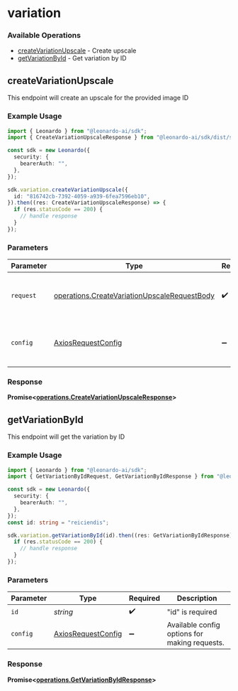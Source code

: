 # variation

### Available Operations

* [createVariationUpscale](#createvariationupscale) - Create upscale
* [getVariationById](#getvariationbyid) - Get variation by ID

## createVariationUpscale

This endpoint will create an upscale for the provided image ID

### Example Usage

```typescript
import { Leonardo } from "@leonardo-ai/sdk";
import { CreateVariationUpscaleResponse } from "@leonardo-ai/sdk/dist/sdk/models/operations";

const sdk = new Leonardo({
  security: {
    bearerAuth: "",
  },
});

sdk.variation.createVariationUpscale({
  id: "816742cb-7392-4059-a939-6fea7596eb10",
}).then((res: CreateVariationUpscaleResponse) => {
  if (res.statusCode == 200) {
    // handle response
  }
});
```

### Parameters

| Parameter                                                                                                    | Type                                                                                                         | Required                                                                                                     | Description                                                                                                  |
| ------------------------------------------------------------------------------------------------------------ | ------------------------------------------------------------------------------------------------------------ | ------------------------------------------------------------------------------------------------------------ | ------------------------------------------------------------------------------------------------------------ |
| `request`                                                                                                    | [operations.CreateVariationUpscaleRequestBody](../../models/operations/createvariationupscalerequestbody.md) | :heavy_check_mark:                                                                                           | The request object to use for the request.                                                                   |
| `config`                                                                                                     | [AxiosRequestConfig](https://axios-http.com/docs/req_config)                                                 | :heavy_minus_sign:                                                                                           | Available config options for making requests.                                                                |


### Response

**Promise<[operations.CreateVariationUpscaleResponse](../../models/operations/createvariationupscaleresponse.md)>**


## getVariationById

This endpoint will get the variation by ID

### Example Usage

```typescript
import { Leonardo } from "@leonardo-ai/sdk";
import { GetVariationByIdRequest, GetVariationByIdResponse } from "@leonardo-ai/sdk/dist/sdk/models/operations";

const sdk = new Leonardo({
  security: {
    bearerAuth: "",
  },
});
const id: string = "reiciendis";

sdk.variation.getVariationById(id).then((res: GetVariationByIdResponse) => {
  if (res.statusCode == 200) {
    // handle response
  }
});
```

### Parameters

| Parameter                                                    | Type                                                         | Required                                                     | Description                                                  |
| ------------------------------------------------------------ | ------------------------------------------------------------ | ------------------------------------------------------------ | ------------------------------------------------------------ |
| `id`                                                         | *string*                                                     | :heavy_check_mark:                                           | "id" is required                                             |
| `config`                                                     | [AxiosRequestConfig](https://axios-http.com/docs/req_config) | :heavy_minus_sign:                                           | Available config options for making requests.                |


### Response

**Promise<[operations.GetVariationByIdResponse](../../models/operations/getvariationbyidresponse.md)>**

